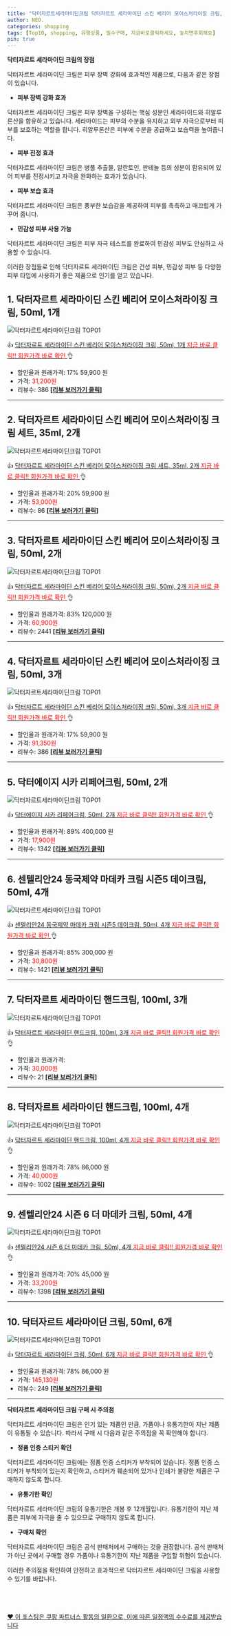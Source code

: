 ```yaml
---
title: "닥터자르트세라마이딘크림 닥터자르트 세라마이딘 스킨 베리어 모이스처라이징 크림, 50ml, 1개 필수 필요 추천 제품 비교 최저 가격 비교 장점 구매 후기 구매평"
author: NEO.
categories: shopping
tags: [Top10, shopping, 유행상품, 필수구매, 지금바로클릭하세요, 놓치면후회해요]
pin: true
---
```

**닥터자르트 세라마이딘 크림의 장점**

닥터자르트 세라마이딘 크림은 피부 장벽 강화에 효과적인 제품으로, 다음과 같은 장점이 있습니다.

* **피부 장벽 강화 효과**

닥터자르트 세라마이딘 크림은 피부 장벽을 구성하는 핵심 성분인 세라마이드와 히알루론산을 함유하고 있습니다. 세라마이드는 피부의 수분을 유지하고 외부 자극으로부터 피부를 보호하는 역할을 합니다. 히알루론산은 피부에 수분을 공급하고 보습력을 높여줍니다.

* **피부 진정 효과**

닥터자르트 세라마이딘 크림은 병풀 추출물, 알란토인, 판테놀 등의 성분이 함유되어 있어 피부를 진정시키고 자극을 완화하는 효과가 있습니다.

* **피부 보습 효과**

닥터자르트 세라마이딘 크림은 풍부한 보습감을 제공하여 피부를 촉촉하고 매끄럽게 가꾸어 줍니다.

* **민감성 피부 사용 가능**

닥터자르트 세라마이딘 크림은 피부 자극 테스트를 완료하여 민감성 피부도 안심하고 사용할 수 있습니다.

이러한 장점들로 인해 닥터자르트 세라마이딘 크림은 건성 피부, 민감성 피부 등 다양한 피부 타입에 사용하기 좋은 제품으로 인기를 얻고 있습니다.

   

## 1. 닥터자르트 세라마이딘 스킨 베리어 모이스처라이징 크림, 50ml, 1개

![닥터자르트세라마이딘크림 TOP01](https://thumbnail6.coupangcdn.com/thumbnails/remote/490x490ex/image/retail/images/2023/01/10/17/7/02dfa9c1-0c82-410c-b8e7-c73ac039b105.jpg)


👍 [닥터자르트 세라마이딘 스킨 베리어 모이스처라이징 크림, 50ml, 1개 <font color=red> 지금 바로 클릭!! 회원가격 바로 확인 </font> ](https://link.coupang.com/re/AFFSDP?lptag=AF3617701&subid=GithubCoopas&pageKey=7055335231&traceid=V0-153&itemId=17478399768&vendorItemId=84645952829) 👌 


- 할인율과 원래가격: 17%  59,900   원
- 가격: <span style='color:red'>31,200원</span>
- 리뷰수: 386  [**[리뷰 보러가기 클릭]**](https://link.coupang.com/re/AFFSDP?lptag=AF3617701&subid=GithubCoopas&pageKey=7055335231&traceid=V0-153&itemId=17478399768&vendorItemId=84645952829)

---


   

## 2. 닥터자르트 세라마이딘 스킨 베리어 모이스처라이징 크림 세트, 35ml, 2개

![닥터자르트세라마이딘크림 TOP01](https://thumbnail8.coupangcdn.com/thumbnails/remote/490x490ex/image/retail/images/2023/05/31/17/0/7c0f8d8c-7a1e-404e-a9f1-25d359715a7f.jpg)


👍 [닥터자르트 세라마이딘 스킨 베리어 모이스처라이징 크림 세트, 35ml, 2개 <font color=red> 지금 바로 클릭!! 회원가격 바로 확인 </font> ](https://link.coupang.com/re/AFFSDP?lptag=AF3617701&subid=GithubCoopas&pageKey=7055335231&traceid=V0-153&itemId=19014587819&vendorItemId=86139194319) 👌 


- 할인율과 원래가격: 20%  59,900   원
- 가격: <span style='color:red'>53,000원</span>
- 리뷰수: 86  [**[리뷰 보러가기 클릭]**](https://link.coupang.com/re/AFFSDP?lptag=AF3617701&subid=GithubCoopas&pageKey=7055335231&traceid=V0-153&itemId=19014587819&vendorItemId=86139194319)

---


   

## 3. 닥터자르트 세라마이딘 스킨 베리어 모이스처라이징 크림, 50ml, 2개

![닥터자르트세라마이딘크림 TOP01](https://thumbnail9.coupangcdn.com/thumbnails/remote/490x490ex/image/retail/images/fc228225-5428-4767-ac6c-f830f68c87026858290708628681968.png)


👍 [닥터자르트 세라마이딘 스킨 베리어 모이스처라이징 크림, 50ml, 2개 <font color=red> 지금 바로 클릭!! 회원가격 바로 확인 </font> ](https://link.coupang.com/re/AFFSDP?lptag=AF3617701&subid=GithubCoopas&pageKey=7055335231&traceid=V0-153&itemId=19170485554&vendorItemId=86288699449) 👌 


- 할인율과 원래가격: 83%  120,000   원
- 가격: <span style='color:red'>60,900원</span>
- 리뷰수: 2441  [**[리뷰 보러가기 클릭]**](https://link.coupang.com/re/AFFSDP?lptag=AF3617701&subid=GithubCoopas&pageKey=7055335231&traceid=V0-153&itemId=19170485554&vendorItemId=86288699449)

---


   

## 4. 닥터자르트 세라마이딘 스킨 베리어 모이스처라이징 크림, 50ml, 3개

![닥터자르트세라마이딘크림 TOP01](https://thumbnail6.coupangcdn.com/thumbnails/remote/490x490ex/image/retail/images/fdd507d0-b30a-4e48-b2a8-6de6b3db68d12933312064384303364.png)


👍 [닥터자르트 세라마이딘 스킨 베리어 모이스처라이징 크림, 50ml, 3개 <font color=red> 지금 바로 클릭!! 회원가격 바로 확인 </font> ](https://link.coupang.com/re/AFFSDP?lptag=AF3617701&subid=GithubCoopas&pageKey=7055335231&traceid=V0-153&itemId=19170485748&vendorItemId=86288699630) 👌 


- 할인율과 원래가격: 17%  59,900   원
- 가격: <span style='color:red'>91,350원</span>
- 리뷰수: 386  [**[리뷰 보러가기 클릭]**](https://link.coupang.com/re/AFFSDP?lptag=AF3617701&subid=GithubCoopas&pageKey=7055335231&traceid=V0-153&itemId=19170485748&vendorItemId=86288699630)

---


   

## 5. 닥터에이지 시카 리페어크림, 50ml, 2개

![닥터자르트세라마이딘크림 TOP01](https://thumbnail9.coupangcdn.com/thumbnails/remote/490x490ex/image/retail/images/4364813542549906-5350c7a7-9279-4c44-9c77-bd016f22f702.jpg)


👍 [닥터에이지 시카 리페어크림, 50ml, 2개 <font color=red> 지금 바로 클릭!! 회원가격 바로 확인 </font> ](https://link.coupang.com/re/AFFSDP?lptag=AF3617701&subid=GithubCoopas&pageKey=6174360973&traceid=V0-153&itemId=2647629542&vendorItemId=70638435618) 👌 


- 할인율과 원래가격: 89%  400,000   원
- 가격: <span style='color:red'>17,900원</span>
- 리뷰수: 1342  [**[리뷰 보러가기 클릭]**](https://link.coupang.com/re/AFFSDP?lptag=AF3617701&subid=GithubCoopas&pageKey=6174360973&traceid=V0-153&itemId=2647629542&vendorItemId=70638435618)

---


   

## 6. 센텔리안24 동국제약 마데카 크림 시즌5 데이크림, 50ml, 4개

![닥터자르트세라마이딘크림 TOP01](https://thumbnail8.coupangcdn.com/thumbnails/remote/490x490ex/image/vendor_inventory/7235/55d5440046cf2d391539721590da4bded3931b8eb84d9fd7ecd9069fcd81.jpg)


👍 [센텔리안24 동국제약 마데카 크림 시즌5 데이크림, 50ml, 4개 <font color=red> 지금 바로 클릭!! 회원가격 바로 확인 </font> ](https://link.coupang.com/re/AFFSDP?lptag=AF3617701&subid=GithubCoopas&pageKey=7325775782&traceid=V0-153&itemId=17971503013&vendorItemId=85020645389) 👌 


- 할인율과 원래가격: 85%  300,000   원
- 가격: <span style='color:red'>30,800원</span>
- 리뷰수: 1421  [**[리뷰 보러가기 클릭]**](https://link.coupang.com/re/AFFSDP?lptag=AF3617701&subid=GithubCoopas&pageKey=7325775782&traceid=V0-153&itemId=17971503013&vendorItemId=85020645389)

---


   

## 7. 닥터자르트 세라마이딘 핸드크림, 100ml, 3개

![닥터자르트세라마이딘크림 TOP01](https://thumbnail7.coupangcdn.com/thumbnails/remote/490x490ex/image/retail/images/509fff08-e1af-4b78-8258-576e20add6bb5308879631280859885.png)


👍 [닥터자르트 세라마이딘 핸드크림, 100ml, 3개 <font color=red> 지금 바로 클릭!! 회원가격 바로 확인 </font> ](https://link.coupang.com/re/AFFSDP?lptag=AF3617701&subid=GithubCoopas&pageKey=336085868&traceid=V0-153&itemId=19038507884&vendorItemId=86162338563) 👌 


- 할인율과 원래가격: 
- 가격: <span style='color:red'>30,000원</span>
- 리뷰수: 21  [**[리뷰 보러가기 클릭]**](https://link.coupang.com/re/AFFSDP?lptag=AF3617701&subid=GithubCoopas&pageKey=336085868&traceid=V0-153&itemId=19038507884&vendorItemId=86162338563)

---


   

## 8. 닥터자르트 세라마이딘 핸드크림, 100ml, 4개

![닥터자르트세라마이딘크림 TOP01](https://thumbnail7.coupangcdn.com/thumbnails/remote/490x490ex/image/retail/images/68c72350-b9bb-4a9c-b61a-b5cb819370cf3151912375119486711.png)


👍 [닥터자르트 세라마이딘 핸드크림, 100ml, 4개 <font color=red> 지금 바로 클릭!! 회원가격 바로 확인 </font> ](https://link.coupang.com/re/AFFSDP?lptag=AF3617701&subid=GithubCoopas&pageKey=336085868&traceid=V0-153&itemId=19038507807&vendorItemId=86162338423) 👌 


- 할인율과 원래가격: 78%  86,000   원
- 가격: <span style='color:red'>40,000원</span>
- 리뷰수: 1002  [**[리뷰 보러가기 클릭]**](https://link.coupang.com/re/AFFSDP?lptag=AF3617701&subid=GithubCoopas&pageKey=336085868&traceid=V0-153&itemId=19038507807&vendorItemId=86162338423)

---


   

## 9. 센텔리안24 시즌 6 더 마데카 크림, 50ml, 4개

![닥터자르트세라마이딘크림 TOP01](https://thumbnail7.coupangcdn.com/thumbnails/remote/490x490ex/image/vendor_inventory/59f4/d50fd35942e16dac7addf2bb37ab38defbcf93241a2cef0d172e35b58cba.jpg)


👍 [센텔리안24 시즌 6 더 마데카 크림, 50ml, 4개 <font color=red> 지금 바로 클릭!! 회원가격 바로 확인 </font> ](https://link.coupang.com/re/AFFSDP?lptag=AF3617701&subid=GithubCoopas&pageKey=6268053607&traceid=V0-153&itemId=12021853840&vendorItemId=81879918754) 👌 


- 할인율과 원래가격: 70%  45,000   원
- 가격: <span style='color:red'>33,200원</span>
- 리뷰수: 1398  [**[리뷰 보러가기 클릭]**](https://link.coupang.com/re/AFFSDP?lptag=AF3617701&subid=GithubCoopas&pageKey=6268053607&traceid=V0-153&itemId=12021853840&vendorItemId=81879918754)

---


   

## 10. 닥터자르트 세라마이딘 크림, 50ml, 6개

![닥터자르트세라마이딘크림 TOP01](https://thumbnail9.coupangcdn.com/thumbnails/remote/490x490ex/image/vendor_inventory/f233/b5bc633d7df5a1ad4b3308a4990fd1b4449b1147e065ca64a1e47b195c0a.png)


👍 [닥터자르트 세라마이딘 크림, 50ml, 6개 <font color=red> 지금 바로 클릭!! 회원가격 바로 확인 </font> ](https://link.coupang.com/re/AFFSDP?lptag=AF3617701&subid=GithubCoopas&pageKey=7055335231&traceid=V0-153&itemId=11107296513&vendorItemId=87911818006) 👌 


- 할인율과 원래가격: 78%  86,000   원
- 가격: <span style='color:red'>145,130원</span>
- 리뷰수: 249  [**[리뷰 보러가기 클릭]**](https://link.coupang.com/re/AFFSDP?lptag=AF3617701&subid=GithubCoopas&pageKey=7055335231&traceid=V0-153&itemId=11107296513&vendorItemId=87911818006)

---
**닥터자르트 세라마이딘 크림 구매 시 주의점**

닥터자르트 세라마이딘 크림은 인기 있는 제품인 만큼, 가품이나 유통기한이 지난 제품이 유통될 수 있습니다. 따라서 구매 시 다음과 같은 주의점을 꼭 확인해야 합니다.

* **정품 인증 스티커 확인**

닥터자르트 세라마이딘 크림에는 정품 인증 스티커가 부착되어 있습니다. 정품 인증 스티커가 부착되어 있는지 확인하고, 스티커가 훼손되어 있거나 인쇄가 불량한 제품은 구매하지 않도록 합니다.

* **유통기한 확인**

닥터자르트 세라마이딘 크림의 유통기한은 개봉 후 12개월입니다. 유통기한이 지난 제품은 피부에 자극을 줄 수 있으므로 구매하지 않도록 합니다.

* **구매처 확인**

닥터자르트 세라마이딘 크림은 공식 판매처에서 구매하는 것을 권장합니다. 공식 판매처가 아닌 곳에서 구매할 경우 가품이나 유통기한이 지난 제품을 구입할 위험이 있습니다.

이러한 주의점을 확인하여 안전하고 효과적으로 닥터자르트 세라마이딘 크림을 사용할 수 있기를 바랍니다.<br><br><br><br><br> [ ❤  이 포스팅은 쿠팡 파트너스 활동의 일환으로, 이에 따른 일정액의 수수료를 제공받습니다](https://link.coupang.com/a/bcEFyh)